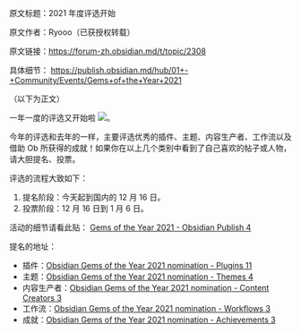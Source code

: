 原文标题：2021 年度评选开始

原文作者：Ryooo（已获授权转载）

原文链接：https://forum-zh.obsidian.md/t/topic/2308

具体细节： https://publish.obsidian.md/hub/01+-+Community/Events/Gems+of+the+Year+2021

（以下为正文）

一年一度的评选又开始啦 ![](https://forum-zh.obsidian.md/images/emoji/twitter/tada.png?v=10)。

今年的评选和去年的一样，主要评选优秀的插件、主题、内容生产者、工作流以及借助 Ob 所获得的成就！如果你在以上几个类别中看到了自己喜欢的帖子或人物，请大胆提名、投票。

评选的流程大致如下：

1.  提名阶段：今天起到国内的 12 月 16 日。
2.  投票阶段：12 月 16 日到 1 月 6 日。

活动的细节请看此贴： [Gems of the Year 2021 - Obsidian Publish 4](https://publish.obsidian.md/hub/01+-+Community/Events/Gems+of+the+Year+2021)

提名的地址：

*   插件：[Obsidian Gems of the Year 2021 nomination - Plugins 11](https://forum.obsidian.md/t/obsidian-gems-of-the-year-2021-nomination-plugins/28224)
*   主题：[Obsidian Gems of the Year 2021 nomination - Themes 4](https://forum.obsidian.md/t/obsidian-gems-of-the-year-2021-nomination-themes/28225)
*   内容生产者：[Obsidian Gems of the Year 2021 nomination - Content Creators 3](https://forum.obsidian.md/t/obsidian-gems-of-the-year-2021-nomination-content-creators/28226)
*   工作流：[Obsidian Gems of the Year 2021 nomination - Workflows 3](https://forum.obsidian.md/t/obsidian-gems-of-the-year-2021-nomination-workflows/28227)
*   成就：[Obsidian Gems of the Year 2021 nomination - Achievements 3](https://forum.obsidian.md/t/obsidian-gems-of-the-year-2021-nomination-achievements/28228)